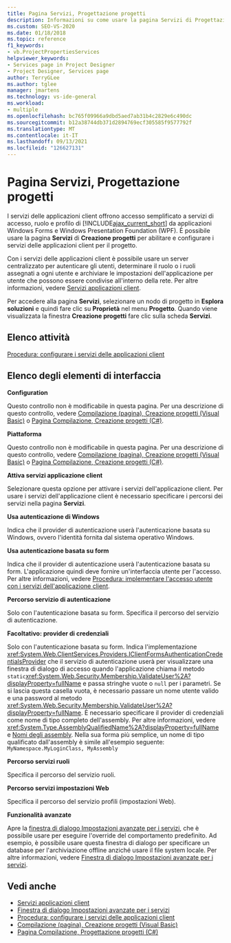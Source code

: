 ```yaml
---
title: Pagina Servizi, Progettazione progetti
description: Informazioni su come usare la pagina Servizi di Progettazione Project per abilitare e configurare i servizi dell'applicazione client per il progetto.
ms.custom: SEO-VS-2020
ms.date: 01/18/2018
ms.topic: reference
f1_keywords:
- vb.ProjectPropertiesServices
helpviewer_keywords:
- Services page in Project Designer
- Project Designer, Services page
author: TerryGLee
ms.author: tglee
manager: jmartens
ms.technology: vs-ide-general
ms.workload:
- multiple
ms.openlocfilehash: bc765f09966a9dbd5aed7ab31b4c2829e6c490dc
ms.sourcegitcommit: b12a38744db371d2894769ecf305585f9577792f
ms.translationtype: MT
ms.contentlocale: it-IT
ms.lasthandoff: 09/13/2021
ms.locfileid: "126627131"
---
```

# <a name="services-page-project-designer"></a>Pagina Servizi, Progettazione progetti

I servizi delle applicazioni client offrono accesso semplificato a servizi di accesso, ruolo e profilo di [!INCLUDE[ajax_current_short](../../ide/reference/includes/ajax_current_short_md.md)] da applicazioni Windows Forms e Windows Presentation Foundation (WPF). È possibile usare la pagina **Servizi** di **Creazione progetti** per abilitare e configurare i servizi delle applicazioni client per il progetto.

Con i servizi delle applicazioni client è possibile usare un server centralizzato per autenticare gli utenti, determinare il ruolo o i ruoli assegnati a ogni utente e archiviare le impostazioni dell'applicazione per utente che possono essere condivise all'interno della rete. Per altre informazioni, vedere [Servizi applicazioni client](/dotnet/framework/common-client-technologies/client-application-services).

Per accedere alla pagina **Servizi**, selezionare un nodo di progetto in **Esplora soluzioni** e quindi fare clic su **Proprietà** nel menu **Progetto**. Quando viene visualizzata la finestra **Creazione progetti** fare clic sulla scheda **Servizi**.

## <a name="task-list"></a>Elenco attività

[Procedura: configurare i servizi delle applicazioni client](/dotnet/framework/common-client-technologies/how-to-configure-client-application-services)

## <a name="uielement-list"></a>Elenco degli elementi di interfaccia

 **Configuration**

Questo controllo non è modificabile in questa pagina. Per una descrizione di questo controllo, vedere [Compilazione (pagina), Creazione progetti (Visual Basic)](../../ide/reference/compile-page-project-designer-visual-basic.md) o [Pagina Compilazione, Creazione progetti (C#)](../../ide/reference/build-page-project-designer-csharp.md).

 **Piattaforma**

Questo controllo non è modificabile in questa pagina. Per una descrizione di questo controllo, vedere [Compilazione (pagina), Creazione progetti (Visual Basic)](../../ide/reference/compile-page-project-designer-visual-basic.md) o [Pagina Compilazione, Creazione progetti (C#)](../../ide/reference/build-page-project-designer-csharp.md).

 **Attiva servizi applicazione client**

Selezionare questa opzione per attivare i servizi dell'applicazione client. Per usare i servizi dell'applicazione client è necessario specificare i percorsi dei servizi nella pagina **Servizi**.

 **Usa autenticazione di Windows**

Indica che il provider di autenticazione userà l'autenticazione basata su Windows, ovvero l'identità fornita dal sistema operativo Windows.

 **Usa autenticazione basata su form**

Indica che il provider di autenticazione userà l'autenticazione basata su form. L'applicazione quindi deve fornire un'interfaccia utente per l'accesso. Per altre informazioni, vedere [Procedura: implementare l'accesso utente con i servizi dell'applicazione client](/dotnet/framework/common-client-technologies/how-to-implement-user-login-with-client-application-services).

 **Percorso servizio di autenticazione**

Solo con l'autenticazione basata su form. Specifica il percorso del servizio di autenticazione.

 **Facoltativo: provider di credenziali**

Solo con l'autenticazione basata su form. Indica l'implementazione <xref:System.Web.ClientServices.Providers.IClientFormsAuthenticationCredentialsProvider> che il servizio di autenticazione userà per visualizzare una finestra di dialogo di accesso quando l'applicazione chiama il metodo `static`<xref:System.Web.Security.Membership.ValidateUser%2A?displayProperty=fullName> e passa stringhe vuote o `null` per i parametri. Se si lascia questa casella vuota, è necessario passare un nome utente valido e una password al metodo <xref:System.Web.Security.Membership.ValidateUser%2A?displayProperty=fullName>. È necessario specificare il provider di credenziali come nome di tipo completo dell'assembly. Per altre informazioni, vedere <xref:System.Type.AssemblyQualifiedName%2A?displayProperty=fullName> e [Nomi degli assembly](/dotnet/framework/app-domains/assembly-names). Nella sua forma più semplice, un nome di tipo qualificato dall'assembly è simile all'esempio seguente: `MyNamespace.MyLoginClass, MyAssembly`

 **Percorso servizi ruoli**

Specifica il percorso del servizio ruoli.

 **Percorso servizi impostazioni Web**

Specifica il percorso del servizio profili (impostazioni Web).

 **Funzionalità avanzate**

Apre la [finestra di dialogo Impostazioni avanzate per i servizi](../../ide/reference/advanced-settings-for-services-dialog-box.md), che è possibile usare per eseguire l'override del comportamento predefinito. Ad esempio, è possibile usare questa finestra di dialogo per specificare un database per l'archiviazione offline anziché usare il file system locale. Per altre informazioni, vedere [Finestra di dialogo Impostazioni avanzate per i servizi](../../ide/reference/advanced-settings-for-services-dialog-box.md).

## <a name="see-also"></a>Vedi anche

- [Servizi applicazioni client](/dotnet/framework/common-client-technologies/client-application-services)
- [Finestra di dialogo Impostazioni avanzate per i servizi](../../ide/reference/advanced-settings-for-services-dialog-box.md)
- [Procedura: configurare i servizi delle applicazioni client](/dotnet/framework/common-client-technologies/how-to-configure-client-application-services)
- [Compilazione (pagina), Creazione progetti (Visual Basic)](../../ide/reference/compile-page-project-designer-visual-basic.md)
- [Pagina Compilazione, Progettazione progetti (C#)](../../ide/reference/build-page-project-designer-csharp.md)
